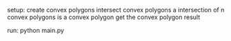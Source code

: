 setup:
  create convex polygons
  intersect convex polygons
  a intersection of n convex polygons is a convex polygon 
  get the convex polygon result 


  
run:
  python main.py

  

